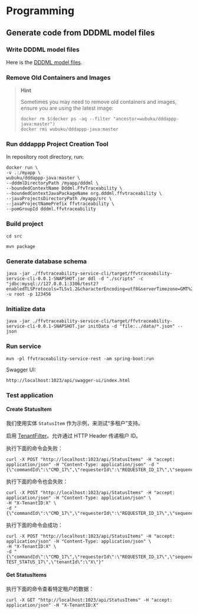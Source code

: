 # Programming


## Generate code from DDDML model files


### Write DDDML model files

Here is the [DDDML model files](../dddml).

### Remove Old Containers and Images

> **Hint**
>
> Sometimes you may need to remove old containers and images, ensure you are using the latest image:
>
> ```shell
> docker rm $(docker ps -aq --filter "ancestor=wubuku/dddappp-java:master")
> docker rmi wubuku/dddappp-java:master
> ```


### Run dddappp Project Creation Tool


In repository root directory, run:

```shell
docker run \
-v .:/myapp \
wubuku/dddappp-java:master \
--dddmlDirectoryPath /myapp/dddml \
--boundedContextName Dddml.FfvTraceability \
--boundedContextJavaPackageName org.dddml.ffvtraceability \
--javaProjectsDirectoryPath /myapp/src \
--javaProjectNamePrefix ffvtraceability \
--pomGroupId dddml.ffvtraceability
```


### Build project

```shell
cd src

mvn package
```

### Generate database schema

```shell
java -jar ./ffvtraceability-service-cli/target/ffvtraceability-service-cli-0.0.1-SNAPSHOT.jar ddl -d "./scripts" -c "jdbc:mysql://127.0.0.1:3306/test2?enabledTLSProtocols=TLSv1.2&characterEncoding=utf8&serverTimezone=GMT%2b0&useLegacyDatetimeCode=false" -u root -p 123456
```

### Initialize data

```shell
java -jar ./ffvtraceability-service-cli/target/ffvtraceability-service-cli-0.0.1-SNAPSHOT.jar initData -d "file:../data/*.json" --json
```

### Run service

```shell
mvn -pl ffvtraceability-service-rest -am spring-boot:run
```

Swagger UI:

```text
http://localhost:1023/api/swagger-ui/index.html
```

### Test application

#### Create StatusItem

我们使用实体 `StatusItem` 作为示例，来测试“多租户”支持。

启用 [TenantFilter](../src/ffvtraceability-service-rest/src/main/java/org/dddml/ffvtraceability/servlet/TenantFilter.java)。允许通过 HTTP Header 传递租户 ID。

执行下面的命令会失败：

```shell
curl -X POST "http://localhost:1023/api/StatusItems" -H "accept: application/json" -H "Content-Type: application/json" -d "{\"commandId\":\"CMD_17\",\"requesterId\":\"REQUESTER_ID_17\",\"sequenceId\":\"17\",\"statusCode\":\"TEST_STATUS_CODE_17\",\"statusId\":\"TEST_STATUS_17\",\"tenantId\":\"X\"}"
```

执行下面的命令也会失败：

```shell
curl -X POST "http://localhost:1023/api/StatusItems" -H "accept: application/json" -H "Content-Type: application/json" \
-H "X-TenantID:X" \
-d "{\"commandId\":\"CMD_17\",\"requesterId\":\"REQUESTER_ID_17\",\"sequenceId\":\"17\",\"statusCode\":\"TEST_STATUS_CODE_17\",\"statusId\":\"TEST_STATUS_17\",\"tenantId\":\"X\"}"
```

执行下面的命令会成功：

```shell
curl -X POST "http://localhost:1023/api/StatusItems" -H "accept: application/json" -H "Content-Type: application/json" \
-H "X-TenantID:X" \
-d "{\"commandId\":\"CMD_17\",\"requesterId\":\"REQUESTER_ID_17\",\"sequenceId\":\"17\",\"statusCode\":\"TEST_STATUS_CODE_17\",\"statusId\":\"X-TEST_STATUS_17\",\"tenantId\":\"X\"}"
```

#### Get StatusItems

执行下面的命令查看特定租户的数据：

```shell
curl -X GET "http://localhost:1023/api/StatusItems" -H "accept: application/json" -H "X-TenantID:X"
```


